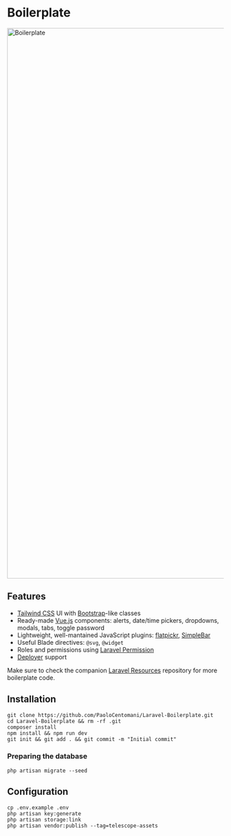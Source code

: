 # Boilerplate

<img src="https://i.ibb.co/nrGyFQX/Boilerplate.png" width="1280" alt="Boilerplate">

## Features

* [Tailwind CSS](https://tailwindcss.com/) UI with [Bootstrap](https://getbootstrap.com/)-like classes
* Ready-made [Vue.js](https://vuejs.org/) components: alerts, date/time pickers, dropdowns, modals, tabs, toggle password
* Lightweight, well-mantained JavaScript plugins: [flatpickr](https://flatpickr.js.org/), [SimpleBar](http://grsmto.github.io/simplebar/)
* Useful Blade directives: `@svg`, `@widget`
* Roles and permissions using [Laravel Permission](https://docs.spatie.be/laravel-permission/v3/introduction/)
* [Deployer](https://deployer.org/) support

Make sure to check the companion [Laravel Resources](https://github.com/PaoloCentomani/Laravel-Resources)  repository for more boilerplate code.

## Installation

    git clone https://github.com/PaoloCentomani/Laravel-Boilerplate.git
    cd Laravel-Boilerplate && rm -rf .git
    composer install
    npm install && npm run dev
    git init && git add . && git commit -m "Initial commit"

### Preparing the database

    php artisan migrate --seed

## Configuration

    cp .env.example .env
    php artisan key:generate
    php artisan storage:link
    php artisan vendor:publish --tag=telescope-assets
